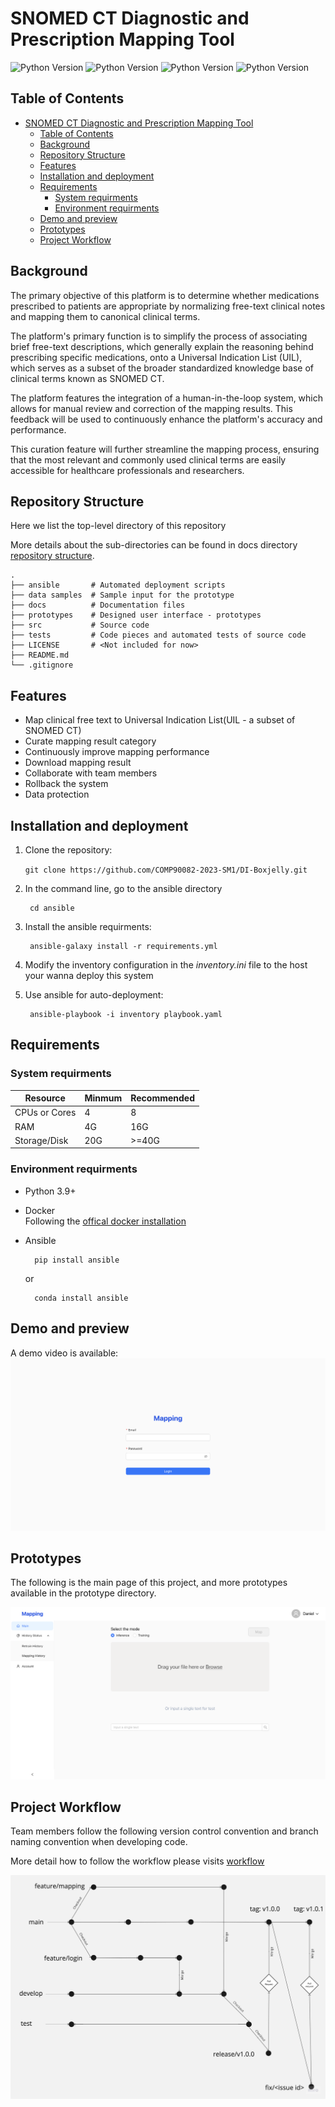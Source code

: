 # SNOMED CT Diagnostic and Prescription Mapping Tool
<!-- [![Sprint Status](https://img.shields.io/badge/sprint2-dev-orange)](https://your_project_management_tool.com/sprint_details)  -->
<!-- ![Status Status](https://img.shields.io/badge/user_stories-1/8-green) -->
![Python Version](https://img.shields.io/badge/python-v3.9.16%2B-blue)
![Python Version](https://img.shields.io/badge/flask-v2.2.2%2B-red)
![Python Version](https://img.shields.io/badge/react-v18.2.0%2B-red)
![Python Version](https://img.shields.io/badge/release-1.2.0%2B-green)

<!-- ![Code Coverage](https://img.shields.io/badge/coverage-10%-red) -->

<!-- ![License](https://img.shields.io/badge/license-MIT-green) -->

<!-- ![Build Status](https://img.shields.io/badge/build-passing-brightgreen) -->

## Table of Contents
- [SNOMED CT Diagnostic and Prescription Mapping Tool](#snomed-ct-diagnostic-and-prescription-mapping-tool)
  - [Table of Contents](#table-of-contents)
  - [Background](#background)
  - [Repository Structure](#repository-structure)
  - [Features](#features)
  - [Installation and deployment](#installation-and-deployment)
  - [Requirements](#requirements)
    - [System requirments](#system-requirments)
    - [Environment requirments](#environment-requirments)
  - [Demo and preview](#demo-and-preview)
  - [Prototypes](#prototypes)
  - [Project Workflow](#project-workflow)

## Background

The primary objective of this platform is to determine whether medications prescribed to patients are appropriate by normalizing free-text clinical notes and mapping them to canonical clinical terms.

The platform's primary function is to simplify the process of associating brief free-text descriptions, which generally explain the reasoning behind prescribing specific medications, onto a Universal Indication List (UIL), which serves as a subset of the broader standardized knowledge base of clinical terms known as SNOMED CT.

The platform features the integration of a human-in-the-loop system, which allows for manual review and correction of the mapping results. This feedback will be used to continuously enhance the platform's accuracy and performance.

This curation feature will further streamline the mapping process, ensuring that the most relevant and commonly used clinical terms are easily accessible for healthcare professionals and researchers.

## Repository Structure

Here we list the top-level directory of this repository

More details about the sub-directories can be found in docs directory [repository structure](./docs/wikis/repo_structure.md).

    .
    ├── ansible       # Automated deployment scripts
    ├── data samples  # Sample input for the prototype 
    ├── docs          # Documentation files  
    ├── prototypes    # Designed user interface - prototypes
    ├── src           # Source code
    ├── tests         # Code pieces and automated tests of source code
    ├── LICENSE       # <Not included for now>
    ├── README.md
    └── .gitignore

## Features
* Map clinical free text to Universal Indication List(UIL - a subset of SNOMED CT)
* Curate mapping result category
* Continuously improve mapping performance
* Download mapping result
* Collaborate with team members
* Rollback the system
* Data protection

## Installation and deployment
1. Clone the repository:

    `git clone https://github.com/COMP90082-2023-SM1/DI-Boxjelly.git`

2. In the command line, go to the ansible directory

        cd ansible

3. Install the ansible requirments:

        ansible-galaxy install -r requirements.yml

4. Modify the inventory configuration in the *inventory.ini* file to the host your wanna deploy this system

5. Use ansible for auto-deployment:

        ansible-playbook -i inventory playbook.yaml


## Requirements

### System requirments

| Resource      	| Minmum 	| Recommended 	|
|---------------	|--------	|-------------	|
| CPUs or Cores 	|   4     	|      8      	|
| RAM           	|   4G     	|     16G      	|
| Storage/Disk  	|   20G    	|     >=40G    	|

### Environment requirments
* Python 3.9+
* Docker  
Following the [offical docker installation](https://docs.docker.com/engine/install/ubuntu/)
* Ansible  
        
        pip install ansible  

    or  

        conda install ansible


## Demo and preview
A demo video is available:
[![Watch the video](./docs/images/login.png)](https://www.youtube.com/watch?v=1i55TeItS0Q)


## Prototypes
The following is the main page of this project, and more prototypes available in the prototype directory.

![workflow](./docs/images/main_page.png)


## Project Workflow

Team members follow the following version control convention and branch naming convention when developing code.

More detail how to follow the workflow please visits [workflow](./docs/wikis/workflow.md)


![workflow](./docs/images/workflow.jpg)




